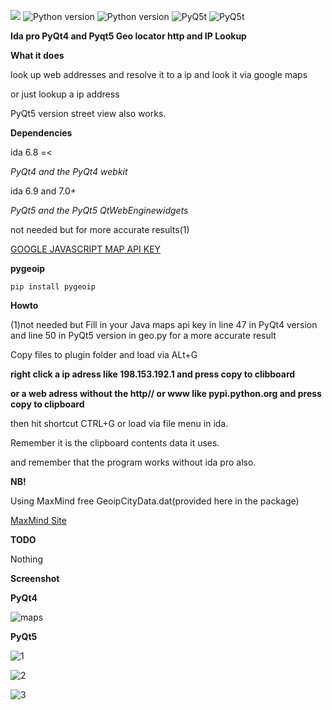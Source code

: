 [![](https://img.shields.io/badge/Twitter--blue.svg?maxAge=2592000)](https://twitter.com/zadow28) ![Python version](https://img.shields.io/badge/python-2.7-brightgreen.svg?maxAge=2592000) ![Python version](https://img.shields.io/badge/Ida-plugin-red.svg?maxAge=2592000) ![PyQ5t](https://img.shields.io/badge/PyQt5-5.6-orange.svg) ![PyQ5t](https://img.shields.io/badge/PyQt4-4.8-yellow.svg)

**Ida pro PyQt4 and Pyqt5 Geo locator http and IP Lookup**

****What it does****

look up web addresses and resolve it to a ip and look it via google maps

or just lookup a ip address

PyQt5 version street view also works.

****Dependencies****

ida 6.8 =<

*PyQt4 and the PyQt4 webkit*

ida 6.9 and 7.0+

*PyQt5 and the PyQt5 QtWebEnginewidgets*

not needed but for more accurate results(1)

[GOOGLE JAVASCRIPT MAP API KEY](https://developers.google.com/maps/documentation/javascript/get-api-key)

**pygeoip**

`pip install pygeoip`

**Howto**

(1)not needed but Fill in your Java maps api key in line 47 in PyQt4 version and line 50 in PyQt5 version in geo.py for a more accurate result

Copy files to plugin folder and load via ALt+G

**right click a ip adress like 198.153.192.1 and press copy to clibboard**

**or a web adress without the http// or www like pypi.python.org and press copy to clipboard**

then hit shortcut CTRL+G or load via file menu in ida.

Remember it is the clipboard contents data it uses.

and remember that the program works without ida pro also.

**NB!**

Using MaxMind free GeoipCityData.dat(provided here in the package)

[MaxMind Site](https://www.maxmind.com/en/geoip2-city)

**TODO**

Nothing

**Screenshot**

**PyQt4**

![maps](https://cloud.githubusercontent.com/assets/3592375/18419769/ff98ad24-7862-11e6-8423-808f7a973dd5.png)

**PyQt5**

![1](https://user-images.githubusercontent.com/3592375/28998155-aea2a2ca-7a24-11e7-92bb-b15ca10e10aa.png)

![2](https://user-images.githubusercontent.com/3592375/28998153-aea2532e-7a24-11e7-8c9b-be8424698bd2.png)

![3](https://user-images.githubusercontent.com/3592375/28998154-aea28d1c-7a24-11e7-8bd9-f2a5a3f57fd9.png)






